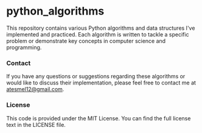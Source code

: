 # python_algorithms
This repository contains various Python algorithms and data structures I've implemented and practiced. Each algorithm is written to tackle a specific problem or demonstrate key concepts in computer science and programming.

### Contact

If you have any questions or suggestions regarding these algorithms or would like to discuss their implementation, please feel free to contact me at atesmel12@gmail.com.

### License

This code is provided under the MIT License. You can find the full license text in the LICENSE file.

